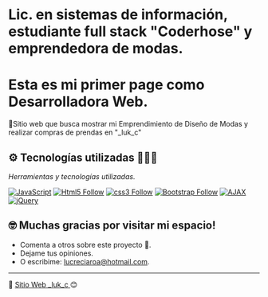 # Lic. en sistemas de información, estudiante full stack "Coderhose" y emprendedora de modas.
# Esta es mi primer page como Desarrolladora Web.

 📢Sitio web que busca mostrar mi Emprendimiento de Diseño de Modas y realizar compras de prendas en "_luk_c"

## ⚙️ Tecnologías utilizadas 🚀🚀🚀

_Herramientas y tecnologías utilizadas._

[![JavaScript](https://img.shields.io/badge/JavaScript-F7DF1E?style=for-the-badge&logo=javascript&logoColor=white&labelColor=101010)](#)
[![Html5 Follow](https://img.shields.io/badge/HTML5-E34F26?style=for-the-badge&logo=html5&logoColor=white&labelColor=101010)](#)
[![css3 Follow](https://img.shields.io/badge/CSS3-1572B6?style=for-the-badge&logo=css3&logoColor=white&labelColor=101010)](#)
[![Bootstrap Follow](https://getbootstrap.com/docs/5.1/getting-started/introduction/)](#)
[![AJAX](https://img.shields.io/badge/AJAX-F7DF1E?style=for-the-badge&logo=javascript&logoColor=white&labelColor=101010)](#)
[![jQuery](https://img.shields.io/badge/jQuery-1572B6?style=for-the-badge&logo=jquery&logoColor=white&labelColor=101010)](#)


## 🤓 Muchas gracias por visitar mi espacio! 

* Comenta a otros sobre este proyecto 📢.
* Dejame tus opiniones.
* O escribime: lucreciaroa@hotmail.com.

---
📌 [Sitio Web _luk_c ](https://lroa28.github.io/GitLROA/) 😊


